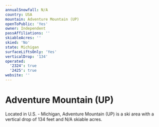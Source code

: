 ```yaml
---
annualSnowfall: N/A
country: USA
mountain: Adventure Mountain (UP)
openToPublic: 'Yes'
owner: Independent
passAffiliations: ''
skiableAcres: ''
skied: 'No'
state: Michigan
surfaceLiftsOnly: 'Yes'
verticalDrop: '134'
operated:
  '2324': true
  '2425': true
website: ''
---
```



# Adventure Mountain (UP)

Located in U.S. - Michigan, Adventure Mountain (UP) is a ski area with a vertical drop of 134 feet and N/A skiable acres.
